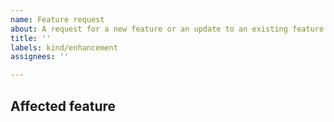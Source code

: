 ```yaml
---
name: Feature request
about: A request for a new feature or an update to an existing feature
title: ''
labels: kind/enhancement
assignees: ''

---
```


<!-- Enhancement requests are most helpful when they describe the problem you're having as well as articulating the potential solution you'd like to see built. -->

## Affected feature

<!-- Which feature would you like enhanced to solve the problem you described? If you see a matching label with the `area/` prefix, please feel free to apply it. -->
